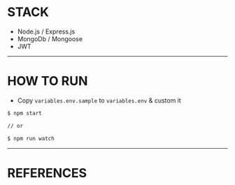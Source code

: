 # STACK

- Node.js / Express.js
- MongoDb / Mongoose
- JWT

---
# HOW TO RUN

- Copy `variables.env.sample` to `variables.env` & custom it

```bash
$ npm start

// or

$ npm run watch
```

---
# REFERENCES
